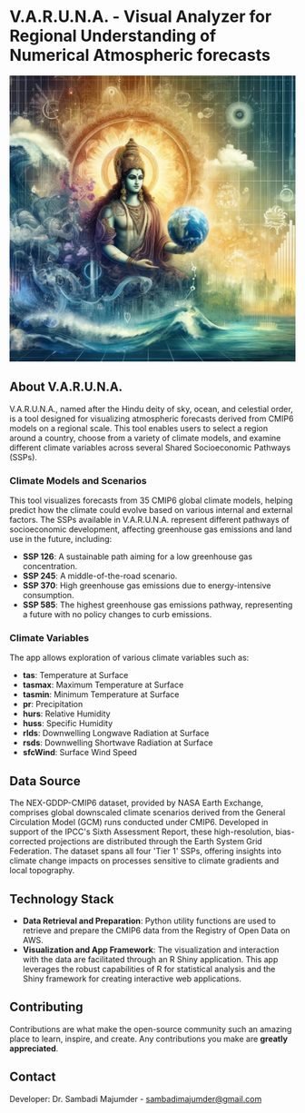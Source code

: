 # V.A.R.U.N.A. - Visual Analyzer for Regional Understanding of Numerical Atmospheric forecasts


![Alt text](https://raw.githubusercontent.com/SamMajumder/VARUNA/main/VARUNA-concept-art.webp)


## About V.A.R.U.N.A.

V.A.R.U.N.A., named after the Hindu deity of sky, ocean, and celestial order, is a tool designed for visualizing atmospheric forecasts derived from CMIP6 models on a regional scale. This tool enables users to select a region around a country, choose from a variety of climate models, and examine different climate variables across several Shared Socioeconomic Pathways (SSPs).

### Climate Models and Scenarios
This tool visualizes forecasts from 35 CMIP6 global climate models, helping predict how the climate could evolve based on various internal and external factors. The SSPs available in V.A.R.U.N.A. represent different pathways of socioeconomic development, affecting greenhouse gas emissions and land use in the future, including:
- **SSP 126**: A sustainable path aiming for a low greenhouse gas concentration.
- **SSP 245**: A middle-of-the-road scenario.
- **SSP 370**: High greenhouse gas emissions due to energy-intensive consumption.
- **SSP 585**: The highest greenhouse gas emissions pathway, representing a future with no policy changes to curb emissions.

### Climate Variables
The app allows exploration of various climate variables such as:
- **tas**: Temperature at Surface
- **tasmax**: Maximum Temperature at Surface
- **tasmin**: Minimum Temperature at Surface
- **pr**: Precipitation
- **hurs**: Relative Humidity
- **huss**: Specific Humidity
- **rlds**: Downwelling Longwave Radiation at Surface
- **rsds**: Downwelling Shortwave Radiation at Surface
- **sfcWind**: Surface Wind Speed

## Data Source

The NEX-GDDP-CMIP6 dataset, provided by NASA Earth Exchange, comprises global downscaled climate scenarios derived from the General Circulation Model (GCM) runs conducted under CMIP6. Developed in support of the IPCC's Sixth Assessment Report, these high-resolution, bias-corrected projections are distributed through the Earth System Grid Federation. The dataset spans all four 'Tier 1' SSPs, offering insights into climate change impacts on processes sensitive to climate gradients and local topography.

## Technology Stack

- **Data Retrieval and Preparation**: Python utility functions are used to retrieve and prepare the CMIP6 data from the Registry of Open Data on AWS.
- **Visualization and App Framework**: The visualization and interaction with the data are facilitated through an R Shiny application. This app leverages the robust capabilities of R for statistical analysis and the Shiny framework for creating interactive web applications.

## Contributing

Contributions are what make the open-source community such an amazing place to learn, inspire, and create. Any contributions you make are **greatly appreciated**.

## Contact

Developer: Dr. Sambadi Majumder - sambadimajumder@gmail.com
